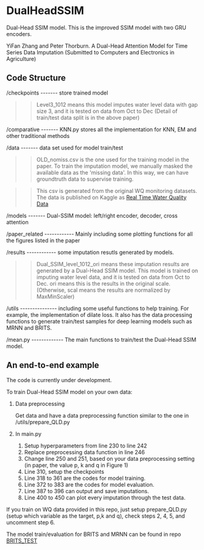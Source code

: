 # DualHeadSSIM

Dual-Head SSIM model. This is the improved SSIM model with two GRU encoders.

YiFan Zhang and Peter Thorburn. A Dual-Head Attention Model for Time Series Data Imputation (Submitted to Computers and Electronics in Agriculture)


## Code Structure

/checkpoints ------- store trained model 

>> Level3_1012 means this model imputes water level data with gap size 3, and it is tested on data from Oct to Dec (Detail of train/test data split is in the above paper)

/comparative ------- KNN.py stores all the implementation for KNN, EM and other traditional methods

/data        ------- data set used for model train/test

>> OLD_nomiss.csv is the one used for the training model in the paper.
To train the imputation model, we manually masked the available data as the 'missing data'. In this way, we can have groundtruth data to supervise training. 

>> This csv is generated from the original WQ monitoring datasets. The data is published on Kaggle as [Real Time Water Quality Data](https://www.kaggle.com/ivivan/real-time-water-quality-data)


/models       ------- Dual-SSIM model: left/right encoder, decoder, cross attention

/paper_related ------------ Mainly including some plotting functions for all the figures listed in the paper

/results ------------ some imputation resutls generated by models.

>> Dual_SSIM_level_1012_ori means these imputation results are generated by a Dual-Head SSIM model. This model is trained on imputing water level data, and it is tested on data from Oct to Dec. ori means this is the results in the original scale. (Otherwise, scal means the results are normalized by MaxMinScaler)

/utils --------------- including some useful functions to help training. For example, the implementation of dilate loss. It also has the data processing functions to generate train/test samples for deep learning models such as MRNN and BRITS. 

/mean.py ------------- The main functions to train/test the Dual-Head SSIM model. 


## An end-to-end example
The code is currently under development. 

To train Dual-Head SSIM model on your own data:

1. Data preprocessing

    Get data and have a data preprocessing function similar to the one in /utils/prepare_QLD.py

2. In main.py
    1. Setup hyperparameters from line 230 to line 242
    2. Replace preprocessing data function in line 246
    3. Change line 250 and 251, based on your data preprocessing setting (in paper, the value p, k and q in Figure 1)
    4. Line 310, setup the checkpoints
    5. Line 318 to 361 are the codes for model training.
    6. Line 372 to 383 are the codes for model evaluation.
    7. Line 387 to 396 can output and save imputations.
    8. Line 400 to 450 can plot every imputation through the test data.

If you train on WQ data provided in this repo, just setup prepare_QLD.py (setup which variable as the target, p,k and q), check steps 2, 4, 5, and uncomment step 6. 

The model train/evaluation for BRITS and MRNN can be found in repo [BRITS_TEST](https://github.com/ivivan/BRITS_TEST)
